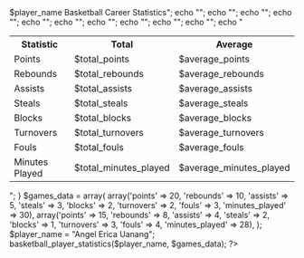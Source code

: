 <?php
function basketball_player_statistics($player_name, $games_data) {
  
  $total_points = 0;
  $total_rebounds = 0;
  $total_assists = 0;
  $total_steals = 0;
  $total_blocks = 0;
  $total_turnovers = 0;
  $total_fouls = 0;
  $total_minutes_played = 0;

 
  foreach ($games_data as $game) {
    $total_points += $game['points'];
    $total_rebounds += $game['rebounds'];
    $total_assists += $game['assists'];
    $total_steals += $game['steals'];
    $total_blocks += $game['blocks'];
    $total_turnovers += $game['turnovers'];
    $total_fouls += $game['fouls'];
    $total_minutes_played += $game['minutes_played'];
  }

  
  $average_points = $total_points / count($games_data);
  $average_rebounds = $total_rebounds / count($games_data);
  $average_assists = $total_assists / count($games_data);
  $average_steals = $total_steals / count($games_data);
  $average_blocks = $total_blocks / count($games_data);
  $average_turnovers = $total_turnovers / count($games_data);
  $average_fouls = $total_fouls / count($games_data);
  $average_minutes_played = $total_minutes_played / count($games_data);

 
  echo "<h2>$player_name Basketball Career Statistics</h2>";
  echo "<table>";
  echo "<tr><th>Statistic</th><th>Total</th><th>Average</th></tr>";
  echo "<tr><td>Points</td><td>$total_points</td><td>$average_points</td></tr>";
  echo "<tr><td>Rebounds</td><td>$total_rebounds</td><td>$average_rebounds</td></tr>";
  echo "<tr><td>Assists</td><td>$total_assists</td><td>$average_assists</td></tr>";
  echo "<tr><td>Steals</td><td>$total_steals</td><td>$average_steals</td></tr>";
  echo "<tr><td>Blocks</td><td>$total_blocks</td><td>$average_blocks</td></tr>";
  echo "<tr><td>Turnovers</td><td>$total_turnovers</td><td>$average_turnovers</td></tr>";
  echo "<tr><td>Fouls</td><td>$total_fouls</td><td>$average_fouls</td></tr>";
  echo "<tr><td>Minutes Played</td><td>$total_minutes_played</td><td>$average_minutes_played</td></tr>";
  echo "</table>";
}


$games_data = array(
  array('points' => 20, 'rebounds' => 10, 'assists' => 5, 'steals' => 3, 'blocks' => 2, 'turnovers' => 2, 'fouls' => 3, 'minutes_played' => 30),
  array('points' => 15, 'rebounds' => 8, 'assists' => 4, 'steals' => 2, 'blocks' => 1, 'turnovers' => 3, 'fouls' => 4, 'minutes_played' => 28),
);


$player_name = "Angel Erica Uanang";

basketball_player_statistics($player_name, $games_data);
?>


